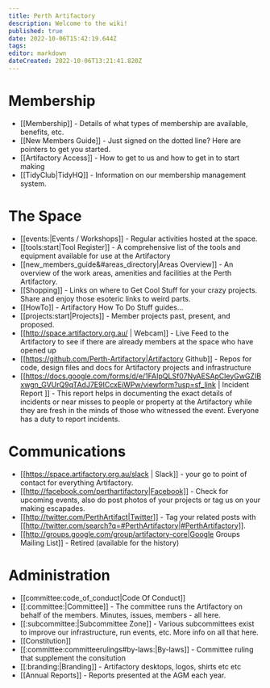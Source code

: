 ```yaml
---
title: Perth Artifactory
description: Welcome to the wiki!
published: true
date: 2022-10-06T15:42:19.644Z
tags: 
editor: markdown
dateCreated: 2022-10-06T13:21:41.820Z
---
```



# Membership
  * [[Membership]] - Details of what types of membership are available, benefits, etc.
  * [[New Members Guide]] - Just signed on the dotted line? Here are pointers to get you started.
  * [[Artifactory Access]] - How to get to us and how to get in to start making
  * [[TidyClub|TidyHQ]] - Information on our membership management system. 

# The Space
  * [[events:|Events / Workshops]] - Regular activities hosted at the space.
  * [[tools:start|Tool Register]] - A comprehensive list of the tools and equipment available for use at the Artifactory
  * [[new_members_guide&#areas_directory|Areas Overview]] - An overview of the work areas, amenities and facilities at the Perth Artifactory. 
   * [[Shopping]] - Links on where to Get Cool Stuff for your crazy projects. Share and enjoy those esoteric links to weird parts.
  * [[HowTo]] - Artifactory How To Do Stuff guides...
  * [[projects:start|Projects]] - Member projects past, present, and proposed.
  * [[http://space.artifactory.org.au/ | Webcam]] - Live Feed to the Artifactory to see if there are already members at the space who have opened up
  * [[https://github.com/Perth-Artifactory|Artifactory Github]] - Repos for code, design files and docs for Artifactory projects and infrastructure
  * [[https://docs.google.com/forms/d/e/1FAIpQLSf07NyAESApCleyGwGZIBxwgn_GVUrQ9qTAdJ7E9ICcxEiWPw/viewform?usp=sf_link | Incident Report ]] - This report helps in documenting the exact details of incidents or near misses to people or property at the Artifactory while they are fresh in the minds of those who witnessed the event.  Everyone has a duty to report incidents.

# Communications
  * [[https://space.artifactory.org.au/slack | Slack]] - your go to point of contact for everything Artifactory. 
  * [[http://facebook.com/perthartifactory|Facebook]] - Check for upcoming events, also do post photos of your projects or tag us on your making escapades.
  * [[http://twitter.com/PerthArtifact|Twitter]] - Tag your related posts with [[http://twitter.com/search?q=#PerthArtifactory|#PerthArtifactory]].
  *  [[http://groups.google.com/group/artifactory-core|Google Groups Mailing List]] - Retired (available for the history)


# Administration
  * [[committee:code_of_conduct|Code Of Conduct]]
  * [[:committee:|Committee]] - The committee runs the Artifactory on behalf of the members. Minutes, issues, members - all here.
  * [[:subcommittee:|Subcommittee Zone]] - Various subcommittees exist to improve our infrastructure, run events, etc. More info on all that here.
  * [[Constitution]]
  * [[:committee:committeerulings#by-laws:|By-laws]] - Committee ruling that supplement the consitution
  * [[:branding:|Branding]] - Artifactory desktops, logos, shirts etc etc
  * [[Annual Reports]] - Reports presented at the AGM each year.
